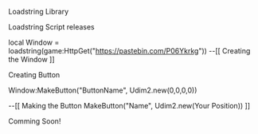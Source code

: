 Loadstring Library

Loadstring Script releases

local Window = loadstring(game:HttpGet("https://pastebin.com/P06Ykrkg"))
--[[
Creating the Window
]]

Creating Button

Window:MakeButton("ButtonName", Udim2.new(0,0,0,0))

--[[
Making the Button
MakeButton("Name", Udim2.new(Your Position))
]]

Comming Soon!
